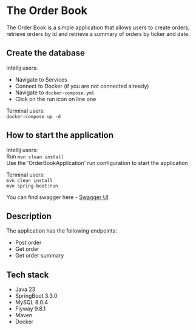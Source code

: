# The Order Book
The Order Book is a simple application that allows users to create orders, retrieve orders by id and retrieve a summary of orders by ticker and date.

## Create the database
Intellij users:
- Navigate to Services
- Connect to Docker (if you are not connected already)
- Navigate to `docker-compose.yml`
- Click on the run icon on line one

Terminal users:    
`docker-compose up -d`

## How to start the application
Intellij users:    
Run `mvn clean install`    
Use the 'OrderBookApplication' run configuration to start the application

Terminal users:    
`mvn clean install`    
`mvn spring-boot:run`

You can find swagger here - [Swagger UI](http://localhost:8080/swagger-ui.html)

## Description
The application has the following endpoints:
* Post order  
* Get order  
* Get order summary

## Tech stack
- Java 23
- SpringBoot 3.3.0
- MySQL 8.0.4
- Flyway 9.8.1
- Maven
- Docker